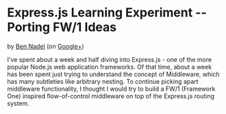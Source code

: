 
# Express.js Learning Experiment -- Porting FW/1 Ideas

by [Ben Nadel][1] (on [Google+][2])

I've spent about a week and half diving into Express.js - one of the more popular Node.js
web application frameworks. Of that time, about a week has been spent just trying to 
understand the concept of Middleware, which has many subtleties like arbitrary nesting. 
To continue picking apart middleware functionality, I thought I would try to build a FW/1
(Framework One) inspired flow-of-control middleware on top of the Express.js routing 
system. 

[1]: http://www.bennadel.com
[2]: https://plus.google.com/108976367067760160494?rel=author
